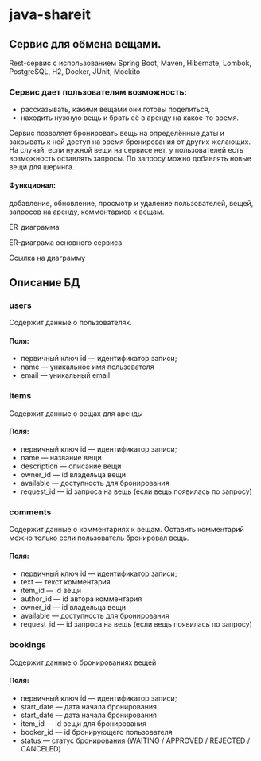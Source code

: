# java-shareit

## Сервис для обмена вещами.
Rest-сервис с использованием Spring Boot, Maven, Hibernate, Lombok, PostgreSQL, H2, Docker, JUnit, Mockito

### Сервис дает пользователям возможность:

- рассказывать, какими вещами они готовы поделиться,
- находить нужную вещь и брать её в аренду на какое-то время.

Сервис позволяет бронировать вещь на определённые даты и закрывать к ней доступ на время бронирования от других желающих. На случай, если нужной вещи на сервисе нет, у пользователей есть возможность оставлять запросы. По запросу можно добавлять новые вещи для шеринга.

#### Функционал: 
добавление, обновление, просмотр и удаление пользователей, вещей, запросов на аренду, комментариев к вещам.

ER-диаграмма

ER-диаграма основного сервиса

Ссылка на диаграмму


## Описание БД
### users
Содержит данные о пользователях.

#### Поля:

- первичный ключ id — идентификатор записи;
- name — уникальное имя пользователя
- email — уникальный email

### items
Содержит данные о вещах для аренды

#### Поля:

- первичный ключ id — идентификатор записи;
- name — название вещи
- description — описание вещи
- owner_id — id владельца вещи
- available — доступность для бронирования
- request_id — id запроса на вещь (если вещь появилась по запросу)
  
### comments
Содержит данные о комментариях к вещам. Оставить комментарий можно только если пользователь бронировал вещь.

#### Поля:

- первичный ключ id — идентификатор записи;
- text — текст комментария
- item_id — id вещи
- author_id — id автора комментария
- owner_id — id владельца вещи
- available — доступность для бронирования
- request_id — id запроса на вещь (если вещь появилась по запросу)

### bookings
Содержит данные о бронированиях вещей

#### Поля:

- первичный ключ id — идентификатор записи;
- start_date — дата начала бронирования
- start_date — дата начала бронирования
- item_id — id вещи для бронирования
- booker_id — id бронирующего пользователя
- status — статус бронирования (WAITING / APPROVED / REJECTED / CANCELED)
